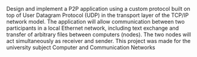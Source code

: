 Design and implement a P2P application using a custom protocol built on top of User Datagram Protocol (UDP) in the transport layer of the TCP/IP network model.
The application will allow communication between two participants in a local Ethernet network, including text exchange and transfer of arbitrary files between computers 
(nodes). The two nodes will act simultaneously as receiver and sender. This project was made for the university subject Computer and Communication Networks

